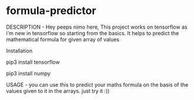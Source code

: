 # formula-predictor
DESCRIPTION - Hey peeps nimo here, This project works on tensorflow as i'm new in tensorflow so starting from the basics. It helps to predict the mathematical formula for given array of values

Installation

pip3 install tensorflow

pip3 install numpy


USAGE - you can use this to predict your maths formula on the basis of the values given to it in the arrays. just try it :))
